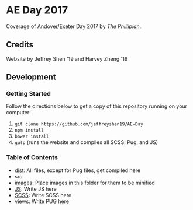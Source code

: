 # AE Day 2017
Coverage of Andover/Exeter Day 2017 by *The Phillipian*.

## Credits
Website by Jeffrey Shen '19 and Harvey Zheng '19

## Development

### Getting Started
Follow the directions below to get a copy of this repository running on your computer:

1.  `git clone https://github.com/jeffreyshen19/AE-Day`
2.  `npm install`
3.  `bower install`
4.  `gulp` (runs the website and compiles all SCSS, Pug, and JS)

### Table of Contents
*   [dist](./dist): All files, except for Pug files, get compiled here
*   src
  * [images](./src/images): Place images in this folder for them to be minified
  * [JS](./src/JS): Write JS here
  * [SCSS](./src/SCSS): Write SCSS here
  * [views](./src/views): Write PUG here
